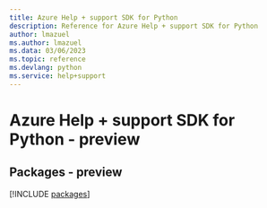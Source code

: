 ```yaml
---
title: Azure Help + support SDK for Python
description: Reference for Azure Help + support SDK for Python
author: lmazuel
ms.author: lmazuel
ms.data: 03/06/2023
ms.topic: reference
ms.devlang: python
ms.service: help+support
---
```

# Azure Help + support SDK for Python - preview
## Packages - preview
[!INCLUDE [packages](help-+-support-index.md)]